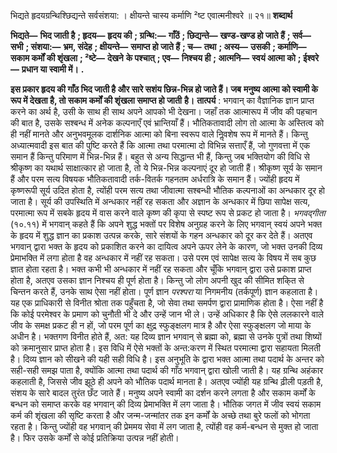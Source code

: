 

भिद्यते हृदयग्रन्थिश्छिद्यन्ते सर्वसंशया: । क्षीयन्ते चास्य कर्माणि ²ष्ट एवात्मनीश्वरे ॥ २१॥ **शब्दार्थ** 

**भिद्यते—** **भिद जाती है** **; हृदय—** **हृदय की** **; ग्रन्थि:—** **गाँठें** **; छिद्यन्ते—** **खण्ड-खण्ड हो जाते हैं** **; सर्व—** **सभी** **; संशया:—** **भ्रम, संदेह** **; क्षीयन्ते—** **समाप्त हो जाते हैं** **; च—** **तथा** **; अस्य—** **उसकी** **; कर्माणि—** **सकाम कर्मों की शृंखला** **; ²ष्टे—** **देखने** **के पश्चात्** **; एव—** **निश्चय ही** **; आत्मनि—** **स्वयं आत्मा को** **; ईश्वरे—** **प्रधान या स्वामी में।** **.** 

**इस प्रकार हृदय की गाँठ भिद जाती है और सारे सशंय छिन्न-भिन्न हो जाते हैं। जब** **मनुष्य आत्मा को स्वामी के रूप में देखता है, तो सकाम कर्मों की शृंखला समाप्त हो जाती** **है।** **तात्पर्य** : भगवान् का वैज्ञानिक ज्ञान प्राप्त करने का अर्थ है, उसी के साथ ही साथ अपने आपको भी देखना। जहाँ तक आत्मारूप में जीव की पहचान की बात है, उसके सश्बन्ध में अनेक कल्पनाएँ एवं भ्रान्तियाँ हैं। भौतिकतावादी लोग तो आत्मा के अस्तित्व को ही नहीं मानते और अनुभवमूलक दार्शनिक आत्मा को बिना स्वरूप वाले निॢवशेष रूप में मानते हैं। किन्तु अध्यात्मवादी इस बात की पुष्टि करते हैं कि आत्मा तथा परमात्मा दो विभिन्न सत्ताएँ हैं, जो गुणवत्ता में एक समान हैं किन्तु परिमाण में भिन्न-भिन्न हैं। बहुत से अन्य सिद्धान्त भी हैं, किन्तु जब भक्तियोग की विधि से श्रीकृष्ण का यथार्थ साक्षात्कार हो जाता है, तो ये भिन्न-भिन्न कल्पनाएं दूर हो जाती हैं। श्रीकृष्ण सूर्य के समान हैं और परम सत्य विषयक भौतिकतावादी तर्क-वितर्क गहनतम अर्धरात्रि के समान हैं। ज्योंही हृदय में कृष्णरूपी सूर्य उदित होता है, त्योंही परम सत्य तथा जीवात्मा सश्बन्धी भौतिक कल्पनाओं का अन्धकार दूर हो जाता है। सूर्य की उपस्थिति में अन्धकार नहीं रह सकता और अज्ञान के अन्धकार में छिपा सापेक्ष सत्य, परमात्मा रूप में सबके हृदय में वास करने वाले कृष्ण की कृपा से स्पष्ट रूप से प्रकट हो जाता है। *भगवद्गीता* (१०.११) में भगवान् कहते हैं कि अपने शुद्ध भक्तों पर विशेष अनुग्रह करने के लिए भगवान् स्वयं अपने भक्त के हृदय में शुद्ध ज्ञान का प्रकाश उत्पन्न करके, सारे संशयों के गहन अन्धकार को दूर कर देते हैं। अतएव भगवान् द्वारा भक्त के हृदय को प्रकाशित करने का दायित्व अपने ऊपर लेने के कारण, जो भक्त उनकी दिव्य प्रेमाभक्ति में लगा होता है वह अन्धकार में नहीं रह सकता। उसे परम एवं सापेक्ष सत्य के विषय में सब कुछ ज्ञात होता रहता है। भक्त कभी भी अन्धकार में नहीं रह सकता और चूँकि भगवान् द्वारा उसे प्रकाश प्राप्त होता है, अतएव उसका ज्ञान निश्चय ही पूर्ण होता है। किन्तु जो लोग अपनी खुद की सीमित शकि्त से चिन्तन करते हैं, उनके साथ ऐसा नहीं होता। पूर्ण ज्ञान *परश्परा* या निगमनीय (तर्कपूर्ण) ज्ञान कहलाता है। यह एक प्राधिकारी से विनीत श्रोता तक पहुँचता है, जो सेवा तथा समर्पण द्वारा प्रामाणिक होता है। ऐसा नहीं है कि कोई परमेश्वर के प्रमाण को चुनौती भी दे और उन्हें जान भी ले। उन्हें अधिकार है कि ऐसे ललकारने वाले जीव के समक्ष प्रकट ही न हों, जो परम पूर्ण का क्षुद्र स्फुङ्क्षलग मात्र है और ऐसा स्फुङ्क्षलग जो माया के अधीन है। भक्तगण विनीत होते हैं, अत: यह दिव्य ज्ञान भगवान् से ब्रह्मा को, ब्रह्मा से उनके पुत्रों तथा शिष्यों को क्रमानुसार प्राप्त होता है। इस विधि में ऐसे भक्तों के अन्त:करण में स्थित परमात्मा द्वारा सहायता मिलती है। दिव्य ज्ञान को सीखने की यही सही विधि है। इस अनुभूति के द्वारा भक्त आत्मा तथा पदार्थ के अन्तर को सही-सही समझ पाता है, क्योंकि आत्मा तथा पदार्थ की गाँठ भगवान् द्वारा खोली जाती है। यह ग्रन्थि अहंकार कहलाती है, जिससे जीव झूठे ही अपने को भौतिक पदार्थ मानता है। अतएव ज्योंही यह ग्रन्थि ढ़ीली पड़ती है, संशय के सारे बादल तुरंत छँट जाते हैं। मनुष्य अपने स्वामी का दर्शन करने लगता है और सकाम कर्मों के बन्धन को समाप्त करके वह भगवान् की दिव्य प्रेमाभक्ति में लग जाता है। भौतिक जगत में जीव स्वयं सकाम कर्म की शृंखला की सृष्टि करता है और जन्म-जन्मांतर तक इन कर्मों के अच्छे तथा बुरे फलों को भोगता रहता है। किन्तु ज्योंही वह भगवान् की प्रेममय सेवा में लग जाता है, त्योंही वह कर्म-बन्धन से मुक्त हो जाता है। फिर उसके कर्मों से कोई प्रतिक्रिया उत्पन्न नहीं होती। 